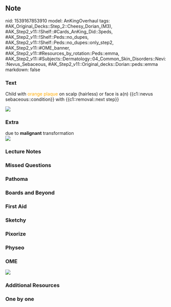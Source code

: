 ## Note
nid: 1539167853910
model: AnKingOverhaul
tags: #AK_Original_Decks::Step_2::Cheesy_Dorian_(M3), #AK_Step2_v11::!Shelf::#Cards_AnKing_Did::3peds, #AK_Step2_v11::!Shelf::Peds::no_dupes, #AK_Step2_v11::!Shelf::Peds::no_dupes::only_step2, #AK_Step2_v11::#OME_banner, #AK_Step2_v11::#Resources_by_rotation::Peds::emma, #AK_Step2_v11::#Subjects::Dermatology::04_Common_Skin_Disorders::Nevi::Nevus_Sebaceous, #AK_Step2_v11::Original_decks::Dorian::peds::emma
markdown: false

### Text
Child with <font color="#FFAA00">orange plaque</font> on scalp
(hairless) or face is a(n) {{c1::nevus sebaceous::condition}} with
{{c1::removal::next step}}
<div><img src="paste-755858409521155.jpg"></div>

### Extra
<div>
  due to <b>malignant</b> transformation
</div><img src="paste-4451518853939201.jpg">

### Lecture Notes


### Missed Questions


### Pathoma


### Boards and Beyond


### First Aid


### Sketchy


### Pixorize


### Physeo


### OME
<div class="ome-widget">
  <a href="https://onlinemeded.org?ref=anki"><img src=
  "_OME_AnkiFlashcards_General_3.png"></a>
</div>

### Additional Resources


### One by one

